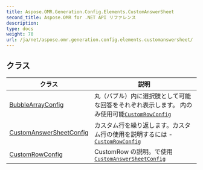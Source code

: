 ```yaml
---
title: Aspose.OMR.Generation.Config.Elements.CustomAnswerSheet
second_title: Aspose.OMR for .NET API リファレンス
description: 
type: docs
weight: 70
url: /ja/net/aspose.omr.generation.config.elements.customanswersheet/
---
```



## クラス

| クラス | 説明 |
| --- | --- |
| [BubbleArrayConfig](./bubblearrayconfig/) | 丸（バブル）内に選択肢として可能な回答をそれぞれ表示します。 内のみ使用可能[`CustomRowConfig`](../aspose.omr.generation.config.elements.customanswersheet/customrowconfig/) |
| [CustomAnswerSheetConfig](./customanswersheetconfig/) | カスタム行を繰り返します。カスタム行の使用を説明するには -[`CustomRowConfig`](../aspose.omr.generation.config.elements.customanswersheet/customrowconfig/) |
| [CustomRowConfig](./customrowconfig/) | CustomRow の説明。で使用[`CustomAnswerSheetConfig`](../aspose.omr.generation.config.elements.customanswersheet/customanswersheetconfig/) |


